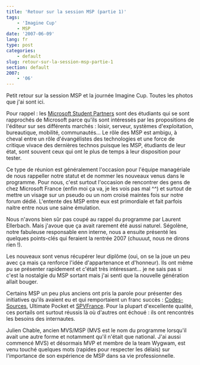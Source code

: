 ```yaml
---
title: 'Retour sur la session MSP (partie 1)'
tags:
    - 'Imagine Cup'
    - MSP
date: '2007-06-09'
lang: fr
type: post
categories:
    - default
slug: retour-sur-la-session-msp-partie-1
section: default
2007:
    - '06'
---
```


Petit retour sur la session MSP et la journée Imagine Cup. Toutes les photos que j'ai sont ici.</p>

Pour rappel&nbsp;: les [Microsoft Student Partners](http://fr.wikipedia.org/wiki/Microsoft_student_partner) sont des étudiants qui se sont rapprochés de Microsoft parce qu'ils sont intéressés par les propositions de l'éditeur sur ses différents marchés&nbsp;: loisir, serveur, systèmes d'exploitation, bureautique, mobilité, communautés… Le rôle des MSP est ambigu, à cheval entre un rôle d'évangélistes des technologies et une force de critique vivace des dernières technos puisque les MSP, étudiants de leur état, sont souvent ceux qui ont le plus de temps à leur disposition pour tester.

Ce type de réunion est généralement l'occasion pour l'équipe managériale de nous rappeller notre statut et de nommer les nouveaux venus dans le programme. Pour nous, c'est surtout l'occasion de rencontrer des gens de chez Microsoft France (enfin moi ça va, je les vois pas mal ^^) et surtout de mettre un visage sur un pseudo ou un nom croisé maintes fois sur notre forum dédié. L'entente des MSP entre eux est primordiale et fait parfois naitre entre nous une saine émulation.

Nous n'avons bien s&ucirc;r pas coupé au rappel du programme par Laurent Ellerbach. Mais j'avoue que ça avait rarement été aussi naturel. Ségolène, notre fabuleuse responsable enn interne, nous a ensuite présenté les quelques points-clés qui feraient la rentrée 2007 (chuuuut, nous ne dirons rien&nbsp;!).

Les nouveaux sont venus récupérer leur diplôme (oui, on se la joue un peu avec ça mais ça renforce l'idée d'appartenance et d'honneur). Ils ont même pu se présenter rapidement et c'était très intéressant… je ne sais pas si c'est la nostalgie du MSP sortant mais j'ai senti que la nouvelle génération allait bouger.

Certains MSP un peu plus anciens ont pris la parole pour présenter des initiatives qu'ils avaient eu et qui remportaient un franc succès&nbsp;: [Codes-Sources](http://codes-sources.commentcamarche.net), Ultimate Pocket et [SPVFrance](https://login.microsoftonline.com/login.srf?wa=wsignin1%2E0&amp;rpsnv=4&amp;ct=1414123528&amp;rver=6%2E1%2E6206%2E0&amp;wp=MBI&amp;wreply=https%3A%2F%2Fwunster%2Dpublic%2Esharepoint%2Ecom%2F%5Fforms%2Fdefault%2Easpx&amp;lc=1033&amp;id=500046&amp;guests=1). Pour la plupart d'excellente qualité, ces portails ont surtout réussis là où d'autres ont échoué&nbsp;: ils ont rencontrés les besoins des internautes.

Julien Chable, ancien MVS/MSP (MVS est le nom du programme lorsqu'il avait une autre forme et notamment qu'il n'était que national. J'ai aussi commencé MVS) et désormais MVP et membre de la team Wygwam, est venu touché quelques mots (rapides pour respecter les délais) sur l'importance de son expérience de MSP dans sa vie professionnelle.